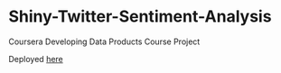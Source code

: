 # Shiny-Twitter-Sentiment-Analysis
Coursera Developing Data Products Course Project

Deployed [here](https://pearstearns.shinyapps.io/week4DDPSentiment/)

